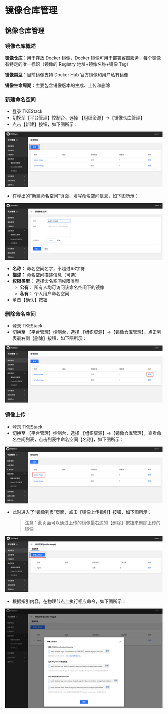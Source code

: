 # 镜像仓库管理

## 镜像仓库管理

### 镜像仓库概述

**镜像仓库**：用于存放 Docker 镜像，Docker 镜像可用于部署容器服务，每个镜像有特定的唯一标识（镜像的 Registry 地址+镜像名称+镜像 Tag）

**镜像类型**：目前镜像支持 Docker Hub 官方镜像和用户私有镜像

**镜像生命周期**：主要包含镜像版本的生成、上传和删除

### 新建命名空间

* 登录 TKEStack
* 切换至【平台管理】控制台，选择 【组织资源】-&gt;【镜像仓库管理】
* 点击【新建】按钮，如下图所示： 

![](../../../images/image%20%2888%29.png)

* 在弹出的“新建命名空间”页面，填写命名空间信息，如下图所示： 

![](../../../images/image%20%2841%29.png)

* **名称：** 命名空间名字，不超过63字符
* **描述：** 命名空间描述信息（可选）
* **权限类型：** 选择命名空间权限类型
  * **公有：** 所有人均可访问该命名空间下的镜像
  * **私有：** 个人用户命名空间
* 单击【确认】按钮

### 删除命名空间

* 登录 TKEStack
* 切换至 【平台管理】控制台，选择 【组织资源】-&gt;【镜像仓库管理】。点击列表最右侧【删除】按钮，如下图所示： 

![](../../../images/image%20%28106%29.png)

### 镜像上传

* 登录 TKEStack
* 切换至 【平台管理】控制台，选择 【组织资源】-&gt;【镜像仓库管理】，查看命名空间列表，点击列表中命名空间【名称】，如下图所示： 

![](../../../images/image%20%2881%29.png)

* 此时进入了“镜像列表”页面，点击【镜像上传指引】按钮，如下图所示：

  > 注意：此页面可以通过上传的镜像最右边的【删除】按钮来删除上传的镜像

![](../../../images/image%20%2868%29.png)

* 根据指引内容，在物理节点上执行相应命令，如下图所示： 

![](../../../images/image%20%2833%29.png)

